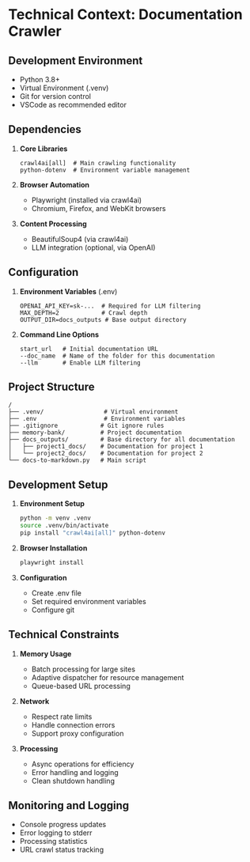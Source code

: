 # Technical Context: Documentation Crawler

## Development Environment
- Python 3.8+
- Virtual Environment (.venv)
- Git for version control
- VSCode as recommended editor

## Dependencies
1. **Core Libraries**
   ```
   crawl4ai[all]  # Main crawling functionality
   python-dotenv  # Environment variable management
   ```

2. **Browser Automation**
   - Playwright (installed via crawl4ai)
   - Chromium, Firefox, and WebKit browsers

3. **Content Processing**
   - BeautifulSoup4 (via crawl4ai)
   - LLM integration (optional, via OpenAI)

## Configuration
1. **Environment Variables** (.env)
   ```
   OPENAI_API_KEY=sk-...  # Required for LLM filtering
   MAX_DEPTH=2            # Crawl depth
   OUTPUT_DIR=docs_outputs # Base output directory
   ```

2. **Command Line Options**
   ```
   start_url   # Initial documentation URL
   --doc_name  # Name of the folder for this documentation
   --llm       # Enable LLM filtering
   ```

## Project Structure
```
/
├── .venv/                 # Virtual environment
├── .env                   # Environment variables
├── .gitignore            # Git ignore rules
├── memory-bank/          # Project documentation
├── docs_outputs/         # Base directory for all documentation
│   ├── project1_docs/    # Documentation for project 1
│   └── project2_docs/    # Documentation for project 2
└── docs-to-markdown.py   # Main script
```

## Development Setup
1. **Environment Setup**
   ```bash
   python -m venv .venv
   source .venv/bin/activate
   pip install "crawl4ai[all]" python-dotenv
   ```

2. **Browser Installation**
   ```bash
   playwright install
   ```

3. **Configuration**
   - Create .env file
   - Set required environment variables
   - Configure git

## Technical Constraints
1. **Memory Usage**
   - Batch processing for large sites
   - Adaptive dispatcher for resource management
   - Queue-based URL processing

2. **Network**
   - Respect rate limits
   - Handle connection errors
   - Support proxy configuration

3. **Processing**
   - Async operations for efficiency
   - Error handling and logging
   - Clean shutdown handling

## Monitoring and Logging
- Console progress updates
- Error logging to stderr
- Processing statistics
- URL crawl status tracking
